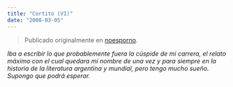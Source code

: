 ```yaml
---
title: "Cortito (VI)"
date: "2008-03-05"
---
```


> Publicado originalmente en [noesporno](/noesporno).

_Iba a escribir lo que probablemente fuera la cúspide de mi carrera, el relato máximo con el cual quedara mi nombre de una vez y para siempre en la historia de la literatura argentina y mundial, pero tengo mucho sueño. Supongo que podrá esperar._